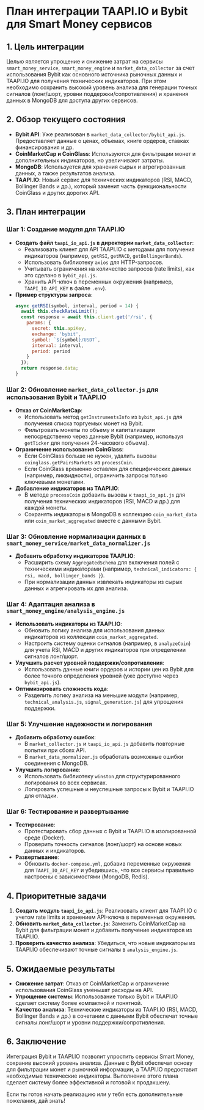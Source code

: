 # План интеграции TAAPI.IO и Bybit для Smart Money сервисов

## 1. Цель интеграции
Целью является упрощение и снижение затрат на сервисы `smart_money_service`, `smart_money_engine` и `market_data_collector` за счет использования Bybit как основного источника рыночных данных и TAAPI.IO для получения технических индикаторов. При этом необходимо сохранить высокий уровень анализа для генерации точных сигналов (лонг/шорт, уровни поддержки/сопротивления) и хранения данных в MongoDB для доступа других сервисов.

## 2. Обзор текущего состояния
- **Bybit API**: Уже реализован в `market_data_collector/bybit_api.js`. Предоставляет данные о ценах, объемах, книге ордеров, ставках финансирования и др.
- **CoinMarketCap и CoinGlass**: Используются для фильтрации монет и дополнительных индикаторов, но увеличивают затраты.
- **MongoDB**: Используется для хранения сырых и агрегированных данных, а также результатов анализа.
- **TAAPI.IO**: Новый сервис для технических индикаторов (RSI, MACD, Bollinger Bands и др.), который заменит часть функциональности CoinGlass и других дорогих API.

## 3. План интеграции

### Шаг 1: Создание модуля для TAAPI.IO
- **Создать файл `taapi_io_api.js` в директории `market_data_collector`**:
  - Реализовать клиент для API TAAPI.IO с методами для получения индикаторов (например, `getRSI`, `getMACD`, `getBollingerBands`).
  - Использовать библиотеку `axios` для HTTP-запросов.
  - Учитывать ограничения на количество запросов (rate limits), как это сделано в `bybit_api.js`.
  - Хранить API-ключ в переменных окружения (например, `TAAPI_IO_API_KEY` в файле `.env`).
- **Пример структуры запроса**:
  ```javascript
  async getRSI(symbol, interval, period = 14) {
    await this.checkRateLimit();
    const response = await this.client.get('/rsi', {
      params: {
        secret: this.apiKey,
        exchange: 'bybit',
        symbol: `${symbol}/USDT`,
        interval: interval,
        period: period
      }
    });
    return response.data;
  }
  ```

### Шаг 2: Обновление `market_data_collector.js` для использования Bybit и TAAPI.IO
- **Отказ от CoinMarketCap**:
  - Использовать метод `getInstrumentsInfo` из `bybit_api.js` для получения списка торгуемых монет на Bybit.
  - Фильтровать монеты по объему и капитализации непосредственно через данные Bybit (например, используя `getTicker` для получения 24-часового объема).
- **Ограничение использования CoinGlass**:
  - Если CoinGlass больше не нужен, удалить вызовы `coinglass.getPairsMarkets` из `processCoin`.
  - Если CoinGlass временно оставлен для специфических данных (например, ликвидности), ограничить запросы только ключевыми монетами.
- **Добавление индикаторов из TAAPI.IO**:
  - В методе `processCoin` добавить вызовы к `taapi_io_api.js` для получения технических индикаторов (RSI, MACD и др.) для каждой монеты.
  - Сохранять индикаторы в MongoDB в коллекцию `coin_market_data` или `coin_market_aggregated` вместе с данными Bybit.

### Шаг 3: Обновление нормализации данных в `smart_money_service/market_data_normalizer.js`
- **Добавить обработку индикаторов TAAPI.IO**:
  - Расширить схему `AggregatedSchema` для включения полей с техническими индикаторами (например, `technical_indicators: { rsi, macd, bollinger_bands }`).
  - При нормализации данных извлекать индикаторы из сырых данных и агрегировать их для анализа.

### Шаг 4: Адаптация анализа в `smart_money_engine/analysis_engine.js`
- **Использовать индикаторы из TAAPI.IO**:
  - Обновить логику анализа для использования данных индикаторов из коллекции `coin_market_aggregated`.
  - Настроить систему оценки сигналов (например, в `analyzeCoin`) для учета RSI, MACD и других индикаторов при определении сигналов лонг/шорт.
- **Улучшить расчет уровней поддержки/сопротивления**:
  - Использовать данные книги ордеров и истории цен из Bybit для более точного определения уровней (уже доступно через `bybit_api.js`).
- **Оптимизировать сложность кода**:
  - Разделить логику анализа на меньшие модули (например, `technical_analysis.js`, `signal_generation.js`) для упрощения поддержки.

### Шаг 5: Улучшение надежности и логирования
- **Добавить обработку ошибок**:
  - В `market_collector.js` и `taapi_io_api.js` добавить повторные попытки при сбоях API.
  - В `market_data_normalizer.js` обработать возможные ошибки соединения с MongoDB.
- **Улучшить логирование**:
  - Использовать библиотеку `winston` для структурированного логирования во всех сервисах.
  - Логировать успешные и неуспешные запросы к Bybit и TAAPI.IO для отладки.

### Шаг 6: Тестирование и развертывание
- **Тестирование**:
  - Протестировать сбор данных с Bybit и TAAPI.IO в изолированной среде (Docker).
  - Проверить точность сигналов (лонг/шорт) на основе новых данных и индикаторов.
- **Развертывание**:
  - Обновить `docker-compose.yml`, добавив переменные окружения для `TAAPI_IO_API_KEY` и убедившись, что все сервисы правильно настроены с зависимостями (MongoDB, Redis).

## 4. Приоритетные задачи
1. **Создать модуль `taapi_io_api.js`**: Реализовать клиент для TAAPI.IO с учетом rate limits и хранением API-ключа в переменных окружения.
2. **Обновить `market_data_collector.js`**: Заменить CoinMarketCap на Bybit для фильтрации монет и добавить получение индикаторов из TAAPI.IO.
3. **Проверить качество анализа**: Убедиться, что новые индикаторы из TAAPI.IO обеспечивают точные сигналы в `analysis_engine.js`.

## 5. Ожидаемые результаты
- **Снижение затрат**: Отказ от CoinMarketCap и ограничение использования CoinGlass уменьшат расходы на API.
- **Упрощение системы**: Использование только Bybit и TAAPI.IO сделает систему более компактной и понятной.
- **Качество анализа**: Технические индикаторы из TAAPI.IO (RSI, MACD, Bollinger Bands и др.) в сочетании с данными Bybit обеспечат точные сигналы лонг/шорт и уровни поддержки/сопротивления.

## 6. Заключение
Интеграция Bybit и TAAPI.IO позволит упростить сервисы Smart Money, сохранив высокий уровень анализа. Данные с Bybit обеспечат основу для фильтрации монет и рыночной информации, а TAAPI.IO предоставит необходимые технические индикаторы. Выполнение этого плана сделает систему более эффективной и готовой к продакшену.

Если ты готов начать реализацию или у тебя есть дополнительные пожелания, дай знать!
